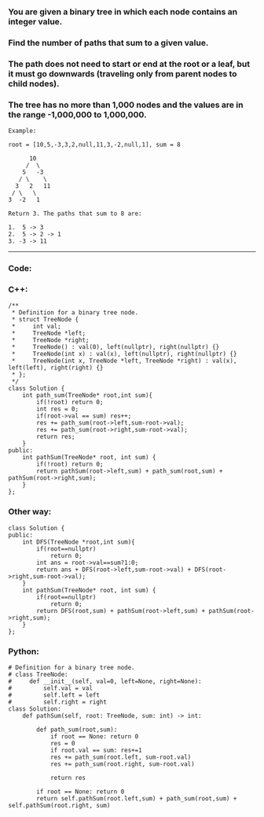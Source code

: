 ### You are given a binary tree in which each node contains an integer value.

### Find the number of paths that sum to a given value.

### The path does not need to start or end at the root or a leaf, but it must go downwards (traveling only from parent nodes to child nodes).

### The tree has no more than 1,000 nodes and the values are in the range -1,000,000 to 1,000,000.

```
Example:

root = [10,5,-3,3,2,null,11,3,-2,null,1], sum = 8

      10
     /  \
    5   -3
   / \    \
  3   2   11
 / \   \
3  -2   1

Return 3. The paths that sum to 8 are:

1.  5 -> 3
2.  5 -> 2 -> 1
3. -3 -> 11
```

---

### Code:

### C++:

```
/**
 * Definition for a binary tree node.
 * struct TreeNode {
 *     int val;
 *     TreeNode *left;
 *     TreeNode *right;
 *     TreeNode() : val(0), left(nullptr), right(nullptr) {}
 *     TreeNode(int x) : val(x), left(nullptr), right(nullptr) {}
 *     TreeNode(int x, TreeNode *left, TreeNode *right) : val(x), left(left), right(right) {}
 * };
 */
class Solution {
    int path_sum(TreeNode* root,int sum){
        if(!root) return 0;
        int res = 0;
        if(root->val == sum) res++;
        res += path_sum(root->left,sum-root->val);
        res += path_sum(root->right,sum-root->val);
        return res;
    }
public:
    int pathSum(TreeNode* root, int sum) {
        if(!root) return 0;
        return pathSum(root->left,sum) + path_sum(root,sum) + pathSum(root->right,sum);
    }
};
```

### Other way:

```
class Solution {
public:
    int DFS(TreeNode *root,int sum){
        if(root==nullptr)
            return 0;
        int ans = root->val==sum?1:0;
        return ans + DFS(root->left,sum-root->val) + DFS(root->right,sum-root->val);
    }
    int pathSum(TreeNode* root, int sum) {
        if(root==nullptr)
            return 0;
        return DFS(root,sum) + pathSum(root->left,sum) + pathSum(root->right,sum);
    }
};
```

### Python:

```
# Definition for a binary tree node.
# class TreeNode:
#     def __init__(self, val=0, left=None, right=None):
#         self.val = val
#         self.left = left
#         self.right = right
class Solution:
    def pathSum(self, root: TreeNode, sum: int) -> int:
        
        def path_sum(root,sum):
            if root == None: return 0
            res = 0
            if root.val == sum: res+=1
            res += path_sum(root.left, sum-root.val)
            res += path_sum(root.right, sum-root.val)
            
            return res
        
        if root == None: return 0
        return self.pathSum(root.left,sum) + path_sum(root,sum) + self.pathSum(root.right, sum)
```
